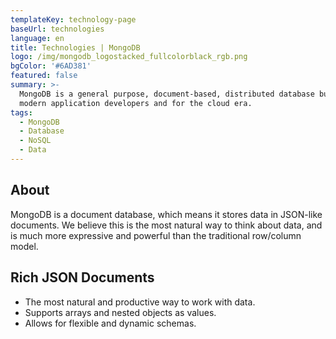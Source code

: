 ```yaml
---
templateKey: technology-page
baseUrl: technologies
language: en
title: Technologies | MongoDB
logo: /img/mongodb_logostacked_fullcolorblack_rgb.png
bgColor: '#6AD381'
featured: false
summary: >-
  MongoDB is a general purpose, document-based, distributed database built for  
  modern application developers and for the cloud era.
tags:
  - MongoDB
  - Database
  - NoSQL
  - Data
---
```

## About

MongoDB is a document database, which means it stores data in JSON-like documents. We believe this is the most natural way to think about data, and is much more expressive and powerful than the traditional row/column model.

## Rich JSON Documents

- The most natural and productive way to work with data.
- Supports arrays and nested objects as values.
- Allows for flexible and dynamic schemas.
